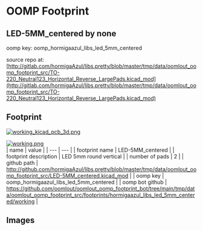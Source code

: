 # OOMP Footprint  
## LED-5MM_centered  by none  
  
oomp key: oomp_hormigaazul_libs_led_5mm_centered  
  
source repo at: [http://gitlab.com/hormigaAzul/libs.pretty/blob/master/tmp/data/oomlout_oomp_footprint_src/TO-220_Neutral123_Horizontal_Reverse_LargePads.kicad_mod](http://gitlab.com/hormigaAzul/libs.pretty/blob/master/tmp/data/oomlout_oomp_footprint_src/TO-220_Neutral123_Horizontal_Reverse_LargePads.kicad_mod)  
## Footprint  
  
[![working_kicad_pcb_3d.png](working_kicad_pcb_3d_600.png)](working_kicad_pcb_3d.png)  
  
[![working.png](working_600.png)](working.png)  
| name | value | 
| --- | --- | 
| footprint name | LED-5MM_centered | 
| footprint description | LED 5mm round vertical | 
| number of pads | 2 | 
| github path | http://github.com/hormigaAzul/libs.pretty/blob/master/tmp/data/oomlout_oomp_footprint_src/LED-5MM_centered.kicad_mod | 
| oomp key | oomp_hormigaazul_libs_led_5mm_centered | 
| oomp bot github | https://github.com/oomlout/oomlout_oomp_footprint_bot/tree/main/tmp/data/oomlout_oomp_footprint_src/footprints/hormigaazul_libs_led_5mm_centered/working | 
## Images  
